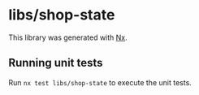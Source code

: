 # libs/shop-state

This library was generated with [Nx](https://nx.dev).

## Running unit tests

Run `nx test libs/shop-state` to execute the unit tests.
